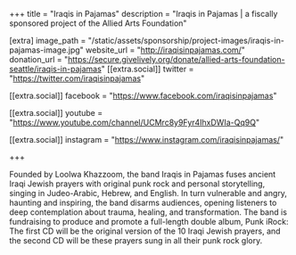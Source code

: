 +++
title = "Iraqis in Pajamas"
description = "Iraqis in Pajamas | a fiscally sponsored project of the Allied Arts Foundation"

[extra]
image_path = "/static/assets/sponsorship/project-images/iraqis-in-pajamas-image.jpg"
website_url = "http://iraqisinpajamas.com/"
donation_url = "https://secure.givelively.org/donate/allied-arts-foundation-seattle/iraqis-in-pajamas"
[[extra.social]]
twitter = "https://twitter.com/iraqisinpajamas"

[[extra.social]]
facebook = "https://www.facebook.com/iraqisinpajamas"

[[extra.social]]
youtube = "https://www.youtube.com/channel/UCMrc8y9Fyr4IhxDWIa-Qq9Q"

[[extra.social]]
instagram = "https://www.instagram.com/iraqisinpajamas/"

+++

Founded by Loolwa Khazzoom, the band Iraqis in Pajamas fuses ancient Iraqi Jewish prayers with original punk rock and personal storytelling, singing in Judeo-Arabic, Hebrew, and English. In turn vulnerable and angry, haunting and inspiring, the band disarms audiences, opening listeners to deep contemplation about trauma, healing, and transformation. The band is fundraising to produce and promote a full-length double album, Punk iRock: The first CD will be the original version of the 10 Iraqi Jewish prayers, and the second CD will be these prayers sung in all their punk rock glory.
